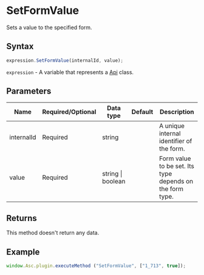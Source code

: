 # SetFormValue

Sets a value to the specified form.

## Syntax

```javascript
expression.SetFormValue(internalId, value);
```

`expression` - A variable that represents a [Api](Methods.md) class.

## Parameters

| **Name** | **Required/Optional** | **Data type** | **Default** | **Description** |
| ------------- | ------------- | ------------- | ------------- | ------------- |
| internalId | Required | string |  | A unique internal identifier of the form. |
| value | Required | string \| boolean |  | Form value to be set. Its type depends on the form type. |

## Returns

This method doesn't return any data.

## Example

```javascript
window.Asc.plugin.executeMethod ("SetFormValue", ["1_713", true]);
```
